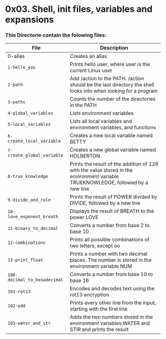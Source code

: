 # 0x03. Shell, init files, variables and expansions
### This Directorie contain the folowing files:
| File          | Description                                             |
| ------------- | ------------------------------------------------------- |
|0-alias|	Creates an alias|
|`1-hello_you`|	Prints hello user, where user is the current Linux user|
|`2-path`|	Add /action to the PATH. /action should be the last directory the shell looks into when looking for a program|
|`3-paths`|	Counts the number of the directories in the PATH|
|`4-global_variables`|	Lists environment variables|
|`5-local_variables`|	Lists all local variables and environment variables, and functions|
|`6-create_local_variable`|	Creates a new local variable named BETTY|
|`7-create_global_variable`|	Creates a new global variable named HOLBERTON|
|`8-true_knowledge`|	Prints the result of the addition of 128 with the value stored in the environment variable TRUEKNOWLEDGE, followed by a new line|
|`9-divide_and_rule`|	Prints the result of POWER divided by DIVIDE, followed by a new line|
|`10-love_exponent_breath`|	Displays the result of BREATH to the power LOVE|
|`11-binary_to_decimal`|	Converts a number from base 2 to base 10|
|`12-combinations`|	Prints all possible combinations of two letters, except oo|
|`13-print_float`|	Prints a number with two decimal places. The number is stored in the environment variable NUM|
|`100-decimal_to_hexadecimal`|	Converts a number from base 10 to base 16|
|`101-rot13`|	Encodes and decodes text using the rot13 encryption|
|`102-odd`|	Prints every other line from the input, starting with the first line|
|`103-water_and_str`|	Adds the two numbers stored in the environment variables WATER and STIR and prints the result|


